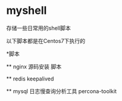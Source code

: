 # myshell
存储一些日常用的shell脚本

以下脚本都是在Centos7下执行的 

*脚本

** nginx 源码安装 脚本

** redis keepalived


** mysql 日志慢查询分析工具 percona-toolkit 
